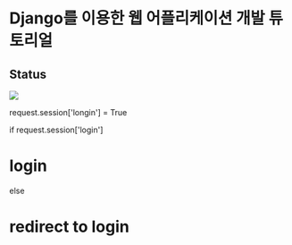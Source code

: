 # Django를 이용한 웹 어플리케이션 개발 튜토리얼

## Status
<img src="https://codeship.com/projects/1745cf30-98d4-0133-07d8-16d0f5a17a07/status?branch=master"/>

request.session['longin'] = True

if request.session['login']
  # login
else
  # redirect to login
